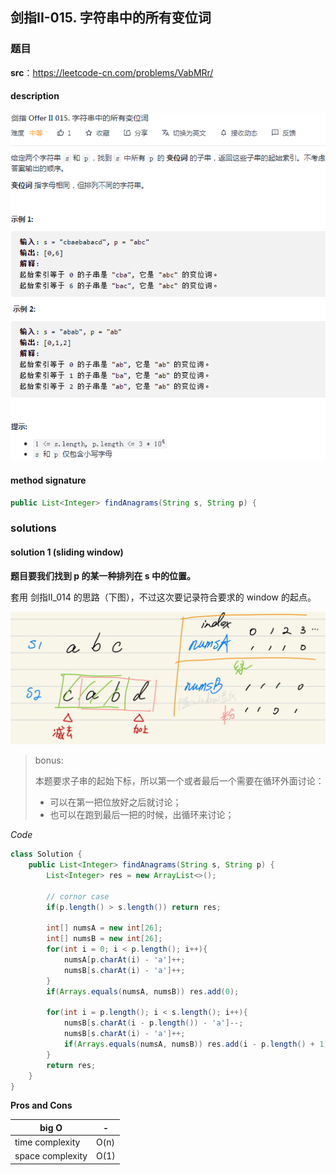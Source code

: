 ## 剑指II-015. 字符串中的所有变位词

### 题目

**src**：https://leetcode-cn.com/problems/VabMRr/

#### description

<div align="center"> <img src="../pics/labels/CIii_015.png"/> </div>

#### method signature

```java
public List<Integer> findAnagrams(String s, String p) {
```

### solutions

#### solution 1 (sliding window)

**题目要我们找到 p 的某一种排列在 s 中的位置。**

套用 剑指II_014 的思路（下图），不过这次要记录符合要求的 window 的起点。



<div align="center"> <img src="../pics/expressions/II_014_sliding_window.jpg"/> </div>



> bonus:
>
> 本题要求子串的起始下标，所以第一个或者最后一个需要在循环外面讨论：
>
> * 可以在第一把位放好之后就讨论；
> * 也可以在跑到最后一把的时候，出循环来讨论；



*Code*

```java
class Solution {
    public List<Integer> findAnagrams(String s, String p) {
        List<Integer> res = new ArrayList<>();
        
        // cornor case
        if(p.length() > s.length()) return res;

        int[] numsA = new int[26];
        int[] numsB = new int[26];
        for(int i = 0; i < p.length(); i++){
            numsA[p.charAt(i) - 'a']++;
            numsB[s.charAt(i) - 'a']++;
        }
        if(Arrays.equals(numsA, numsB)) res.add(0);

        for(int i = p.length(); i < s.length(); i++){
            numsB[s.charAt(i - p.length()) - 'a']--;
            numsB[s.charAt(i) - 'a']++;
            if(Arrays.equals(numsA, numsB)) res.add(i - p.length() + 1);
        }
        return res;
    }
}
```

**Pros and Cons**

| big O            | -    |
| ---------------- | ---- |
| time complexity  | O(n) |
| space complexity | O(1) |

